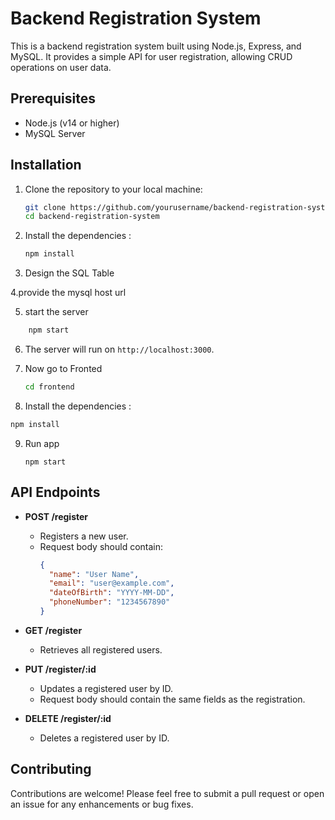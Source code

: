 # Backend Registration System

This is a backend registration system built using Node.js, Express, and MySQL. It provides a simple API for user registration, allowing CRUD operations on user data.

## Prerequisites

- Node.js (v14 or higher)
- MySQL Server

## Installation

1. Clone the repository to your local machine:

   ```bash
   git clone https://github.com/yourusername/backend-registration-system.git
   cd backend-registration-system
   ```

2. Install the dependencies :

   ```bash
   npm install 
   ```

2. Design the SQL Table 

4.provide the mysql host url 

5. start the server 

```bash
    npm start
```

6. The server will run on `http://localhost:3000`.

7. Now go to Fronted

   ```bash
   cd frontend
   ```
8. Install the dependencies :

```bash
npm install
```
9. Run app
    ```
    npm start
    ```
    
## API Endpoints

- **POST /register**
  - Registers a new user.
  - Request body should contain:
    ```json
    {
      "name": "User Name",
      "email": "user@example.com",
      "dateOfBirth": "YYYY-MM-DD",
      "phoneNumber": "1234567890"
    }
    ```

- **GET /register**
  - Retrieves all registered users.

- **PUT /register/:id**
  - Updates a registered user by ID.
  - Request body should contain the same fields as the registration.

- **DELETE /register/:id**
  - Deletes a registered user by ID.

## Contributing

Contributions are welcome! Please feel free to submit a pull request or open an issue for any enhancements or bug fixes.
